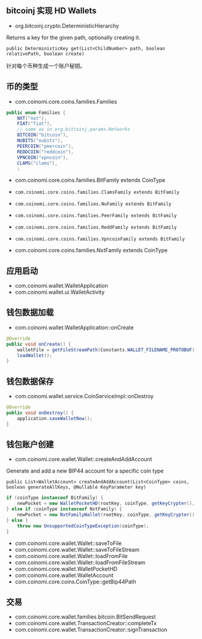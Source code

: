 ## bitcoinj 实现 HD Wallets

- org.bitcoinj.crypto.DeterministicHierarchy

Returns a key for the given path, optionally creating it.

`public DeterministicKey get(List<ChildNumber> path, boolean relativePath, boolean create)`

针对每个币种生成一个账户秘钥。

## 币的类型

- com.coinomi.core.coins.families.Families
```java
public enum Families {
    NXT("nxt"),
    FIAT("fiat"),
    // same as in org.bitcoinj.params.Networks
    BITCOIN("bitcoin"),
    NUBITS("nubits"),
    PEERCOIN("peercoin"),
    REDDCOIN("reddcoin"),
    VPNCOIN("vpncoin"),
    CLAMS("clams"),
    ;
```

- com.coinomi.core.coins.families.BitFamily extends CoinType
-     com.coinomi.core.coins.families.ClamsFamily extends BitFamily
-     com.coinomi.core.coins.families.NuFamily extends BitFamily
-     com.coinomi.core.coins.families.PeerFamily extends BitFamily
-     com.coinomi.core.coins.families.ReddFamily extends BitFamily
-     com.coinomi.core.coins.families.VpncoinFamily extends BitFamily
- com.coinomi.core.coins.families.NxtFamily extends CoinType

## 应用启动

- com.coinomi.wallet.WalletApplication
- com.coinomi.wallet.ui.WalletActivity

## 钱包数据加载

- com.coinomi.wallet.WalletApplication::onCreate

```java
@Override
public void onCreate() {
    walletFile = getFileStreamPath(Constants.WALLET_FILENAME_PROTOBUF);
    loadWallet();
}
```

## 钱包数据保存

- com.coinomi.wallet.service.CoinServiceImpl::onDestroy

```java
@Override
public void onDestroy() {
    application.saveWalletNow();
}
```

## 钱包账户创建

- com.coinomi.core.wallet.Wallet::createAndAddAccount

Generate and add a new BIP44 account for a specific coin type

`public List<WalletAccount> createAndAddAccount(List<CoinType> coins, boolean generateAllKeys, @Nullable KeyParameter key)`

```java
if (coinType instanceof BitFamily) {
    newPocket = new WalletPocketHD(rootKey, coinType, getKeyCrypter(), key);
} else if (coinType instanceof NxtFamily) {
    newPocket = new NxtFamilyWallet(rootKey, coinType, getKeyCrypter(), key);
} else {
    throw new UnsupportedCoinTypeException(coinType);
}
```
- com.coinomi.core.wallet.Wallet::saveToFile
- com.coinomi.core.wallet.Wallet::saveToFileStream
- com.coinomi.core.wallet.Wallet::loadFromFile
- com.coinomi.core.wallet.Wallet::loadFromFileStream
- com.coinomi.core.wallet.WalletPocketHD
- com.coinomi.core.wallet.WalletAccount
- com.coinomi.core.coins.CoinType::getBip44Path

## 交易

- com.coinomi.core.wallet.families.bitcoin.BitSendRequest
- com.coinomi.core.wallet.TransactionCreator::completeTx
- com.coinomi.core.wallet.TransactionCreator::signTransaction